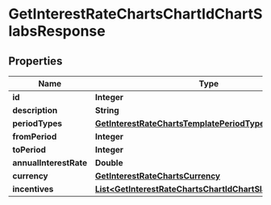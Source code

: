 # GetInterestRateChartsChartIdChartSlabsResponse

## Properties
Name | Type | Description | Notes
------------ | ------------- | ------------- | -------------
**id** | **Integer** |  |  [optional]
**description** | **String** |  |  [optional]
**periodTypes** | [**GetInterestRateChartsTemplatePeriodTypes**](GetInterestRateChartsTemplatePeriodTypes.md) |  |  [optional]
**fromPeriod** | **Integer** |  |  [optional]
**toPeriod** | **Integer** |  |  [optional]
**annualInterestRate** | **Double** |  |  [optional]
**currency** | [**GetInterestRateChartsCurrency**](GetInterestRateChartsCurrency.md) |  |  [optional]
**incentives** | [**List&lt;GetInterestRateChartsChartIdChartSlabsIncentives&gt;**](GetInterestRateChartsChartIdChartSlabsIncentives.md) |  |  [optional]
